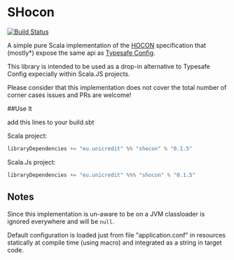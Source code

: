 # SHocon

[![Build Status](https://travis-ci.org/unicredit/shocon.png?branch=master)](https://travis-ci.org/unicredit/shocon)

A simple pure Scala implementation of the [HOCON](https://github.com/typesafehub/config/blob/master/HOCON.md) specification that (mostly*) expose the same api as [Typesafe Config](https://github.com/typesafehub/config).

This library is intended to be used as a drop-in alternative to Typesafe Config expecially within Scala.JS projects.

Please consider that this implementation does not cover the total number of corner cases issues and PRs are welcome!

##Use It

add this lines to your build.sbt

Scala project:
```scala
libraryDependencies += "eu.unicredit" %% "shocon" % "0.1.5"
```

Scala.Js project:
```scala
libraryDependencies += "eu.unicredit" %%% "shocon" % "0.1.5"
```

## Notes

Since this implementation is un-aware to be on a JVM classloader is ignored everywhere and will be ```null```.

Default configuration is loaded just from file "application.conf" in resources statically at compile time (using macro) and integrated as a string in target code.
